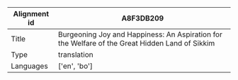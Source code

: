 |Alignment id | A8F3DB209
| --- | --- 
|Title | Burgeoning Joy and Happiness: An Aspiration for the Welfare of the Great Hidden Land of Sikkim 
|Type | translation
|Languages | ['en', 'bo']